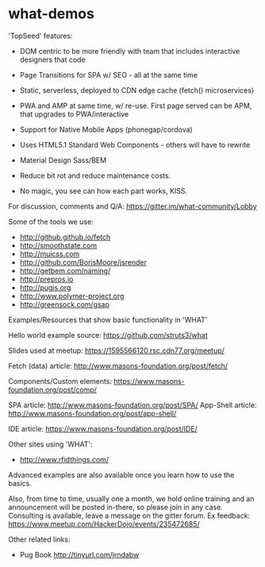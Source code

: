 # what-demos

'TopSeed' features:
- DOM centric to be more friendly with team that includes interactive designers that code
- Page Transitions for SPA w/ SEO - all at the same time
- Static, serverless, deployed to CDN edge cache (fetch() microservices)
- PWA and AMP at same time, w/ re-use. First page served can be APM, that upgrades to PWA/interactive
- Support for Native Mobile Apps (phonegap/cordova) 
- Uses HTML5.1 Standard Web Components - others will have to rewrite
- Material Design Sass/BEM 
- Reduce bit rot and reduce maintenance costs.

- No magic, you see can how each part works, KISS.

For discussion, comments and Q/A: <https://gitter.im/what-community/Lobby>

Some of the tools we use:
- <http://github.github.io/fetch>
- <http://smoothstate.com>
- <http://muicss.com>
- <http://github.com/BorisMoore/jsrender>
- <http://getbem.com/naming/>
- <http://prepros.io>
- <http://pugjs.org>
- <http://www.polymer-project.org>
- <http://greensock.com/gsap>


Examples/Resources that show basic functionality in 'WHAT'

Hello world example source: <https://github.com/struts3/what>

Slides used at meetup: <https://1595566120.rsc.cdn77.org/meetup/>

Fetch (data) article: <http://www.masons-foundation.org/post/fetch/>

Components/Custom elements: <https://www.masons-foundation.org/post/comp/>

SPA article: <http://www.masons-foundation.org/post/SPA/>
App-Shell article: <http://www.masons-foundation.org/post/app-shell/>

IDE article: <https://www.masons-foundation.org/post/IDE/>

Other sites using 'WHAT':
- <http://www.rfidthings.com/>

Advanced examples are also available once you learn how to use the basics.

Also, from time to time, usually one a month, we hold online training and an announcement will be posted in-there, so please join in any case. 
Consulting is available, leave a message on the gitter forum.
Ex feedback: <https://www.meetup.com/HackerDojo/events/235472685/>


Other related links:
- Pug Book <http://tinyurl.com/jrndabw>